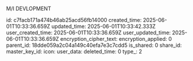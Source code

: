 M/I DEVLOPMENT

id: c7facb171a474b46ab25acd56fb14000
created_time: 2025-06-01T10:33:36.659Z
updated_time: 2025-06-01T10:33:42.333Z
user_created_time: 2025-06-01T10:33:36.659Z
user_updated_time: 2025-06-01T10:33:36.659Z
encryption_cipher_text: 
encryption_applied: 0
parent_id: 18dde059a2c04a149c40efa7e3c7cdd5
is_shared: 0
share_id: 
master_key_id: 
icon: 
user_data: 
deleted_time: 0
type_: 2